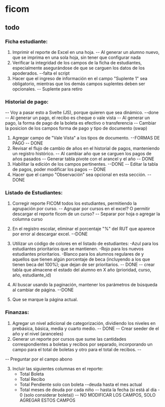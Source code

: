 # ficom

## todo

### Ficha estudiante:
1. Imprimir el reporte de Excel en una hoja. -- Al generar un alumno nuevo, que se imprima en una sola hoja, sin tener que configurar nada
2. Verificar la integridad de los campos de la ficha de estudiantes, especialmente asegurándose de que se carguen los datos de los apoderados. --falta el script
3. Hacer que el ingreso de información en el campo "Suplente 1" sea obligatorio, mientras que los demás campos suplentes deben ser opcionales. -- Suplente para retiro

### Historial de pago:
-- Voy a pasar esto a Svelte (JS), porque quieren que sea dinámico. --done
-- Al generar un pago, el recibo es cheque o vale vista
-- Al generar un pago, la forma de pago de la boleta es efectivo o transferencia
-- Cambiar la posicion de los campos forma de pago y tipo de documento (swap)
1. Agregar campo de "Vale Vista" a los tipos de documento. --FORMAS DE PAGO -- DONE
2. Revisar el flujo de cambio de años en el historial de pagos, manteniendo un registro histórico.
-- Al cambiar año que se carguen los pagos de años pasados
-- Generar tabla pivote con el arancel y el año 
-- DONE
3. Habilitar la edición de los campos pertinentes. --DONE
-- Editar la tabla de pagos, poder modificar los pagos -- DONE
4. Hacer que el campo "Observación" sea opcional en esta sección. --DONE

### Listado de Estudiantes:
1. Corregir reporte FICOM todos los estudiantes, permitiendo la agrupación por curso. -- Agrupar por cursos en el excel? O permitir descargar el reporte ficom de un curso?
-- Separar por hoja o agregar la columna curso
2. En el registro escolar, eliminar el porcentaje "%" del RUT que aparece por error al descargar excel. --DONE
3. Utilizar un código de colores en el listado de estudiantes: 
-Azul para los estudiantes prioritarios que se mantienen.
-Rojo para los nuevos estudiantes prioritarios.
-Blanco para los alumnos regulares de y aquellos que tienen algún porcentaje de beca (incluyendo a los que tienen beca del 100%); que dejan de ser prioritarios. -- DONE
-- crear tabla que almacene el estado del alumno en X año (prioridad, curso, año, estudiante_id)

4. Al buscar usando la paginación, mantener los parámetros de búsqueda al cambiar de página. --DONE
5. Que se marque la página actual.

### Finanzas:
1. Agregar un nivel adicional de categorización, dividiendo los niveles en prebásica, básica, media y cuarto medio. -- DONE
-- Crear seeder de el año y el nivel (aranceles)
2. Generar un reporte por cursos que sume las cantidades correspondientes a boletas y recibos por separado, incorporando un campo para el total de boletas y otro para el total de recibos.
-- 

-- Preguntar por el campo abono

3. Incluir las siguientes columnas en el reporte:
   - Total Boleta
   - Total Recibo
   - Total Pendiente solo con boleta --deuda hasta el mes actual
   - Total meses de deuda por cada niño -- hasta la fecha (si está al día - 0 (solo considerar boleta))
-- NO MODIFICAR LOS CAMPOS, SOLO AGREGAR ESTOS CAMPOS